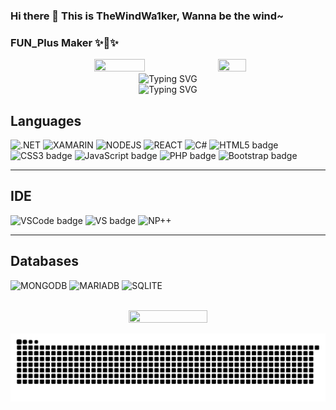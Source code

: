 ### Hi there 👋 This is TheWindWa1ker, Wanna be the wind~
### FUN_Plus Maker ✨🎇✨

<view>
<div align="center">
  <img src="https://github-readme-stats.vercel.app/api?username=TheWindWa1ker&show_icons=true&theme=synthwave" style="width: 40%;height:40%" /> 
  <img src="https://github-readme-stats.vercel.app/api/top-langs/?username=TheWindWa1ker&layout=compact&langs_count=6&text_color=000&icon_color=fff&theme=graywhite" style="width: 30%;height:30%" />
</div>
</view>
<div align="center">
  <a>
    <img src="https://readme-typing-svg.demolab.com?font=Fira+Code&pause=500&color=CC6699&width=600&lines=Those who learn from me thrive&center=true&size=25" alt="Typing SVG" />
  </a>
</div>
<div align="center">
  <a>
    <img src="https://readme-typing-svg.demolab.com?font=Fira+Code&pause=1000&color=024EF7&width=435&lines=Those who imitate me perish&center=true&size=26" alt="Typing SVG" />
  </a>
</div>

 ## **Languages** 
![.NET](https://img.shields.io/badge/.NET-5C2D91?style=for-the-badge&logo=.net&logoColor=white) ![XAMARIN](https://img.shields.io/badge/Xamarin-3498DB?style=for-the-badge&logo=xamarin&logoColor=white) ![NODEJS](https://img.shields.io/badge/Node.js-43853D?style=for-the-badge&logo=node.js&logoColor=white) ![REACT](https://img.shields.io/badge/React-20232A?style=for-the-badge&logo=react&logoColor=61DAFB) ![C#](https://img.shields.io/badge/C%23-239120?style=for-the-badge&logo=c-sharp&logoColor=white) ![HTML5 badge](https://img.shields.io/badge/HTML5-E34F26?style=for-the-badge&logo=html5&logoColor=white) ![CSS3 badge](https://img.shields.io/badge/CSS3-1572B6?style=for-the-badge&logo=css3&logoColor=white) ![JavaScript badge](https://img.shields.io/badge/JavaScript-323330?style=for-the-badge&logo=javascript&logoColor=F7DF1E) ![PHP badge](https://img.shields.io/badge/PHP-777BB4?style=for-the-badge&logo=php&logoColor=white) ![Bootstrap badge](https://img.shields.io/badge/Bootstrap-563D7C?style=for-the-badge&logo=bootstrap&logoColor=white) 

---

## **IDE**
![VSCode badge](https://img.shields.io/badge/Visual_Studio_Code-0078D4?style=for-the-badge&logo=visual%20studio%20code&logoColor=white) ![VS badge](https://img.shields.io/badge/Visual_Studio-5C2D91?style=for-the-badge&logo=visual%20studio&logoColor=white) ![NP++](https://img.shields.io/badge/Notepad++-90E59A.svg?style=for-the-badge&logo=notepad%2B%2B&logoColor=black) 

---

## **Databases**
![MONGODB](https://img.shields.io/badge/MongoDB-4EA94B?style=for-the-badge&logo=mongodb&logoColor=white) ![MARIADB](https://img.shields.io/badge/MariaDB-003545?style=for-the-badge&logo=mariadb&logoColor=white) ![SQLITE](https://img.shields.io/badge/SQLite-07405E?style=for-the-badge&logo=sqlite&logoColor=white)

<br>

<div style="text-align-last: center;" align="center">
<img src="https://app.svgator.com/assets/svgator.webapp/log-in-girl.svg" width=50% height=50%>
</div>

![](https://raw.githubusercontent.com/Lynnette177/Lynnette177/output/github-contribution-grid-snake.svg)
